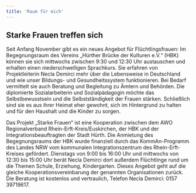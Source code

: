```yaml
---
title: 'Raum für mich'
---
```


## Starke Frauen treffen sich

Seit Anfang November gibt es ein neues Angebot für Flüchtlingsfrauen:
Im Begegnungsraum des Vereins „Hürther Brücke der Kulturen e.V.“ (HBK)
können sie sich mittwochs zwischen 9:30 und 12:30 Uhr austauschen und
erhalten einen niederschwelligen Sprachkurs. Sie erfahren von
Projektleiterin Necla Demirci mehr über die Lebensweise in Deutschland
und wie unser Bildungs- und Gesundheitssystem funktionieren. Bei
Bedarf vermittelt sie auch Beratung und Begleitung zu Ämtern und
Behörden. Die diplomierte Sozialarbeiterin und Sozialpädagogin möchte
das Selbstbewusstsein und die Selbstständigkeit der Frauen
stärken. Schließlich sind sie es aus ihrer Heimat eher gewohnt, sich
im Hintergrund zu halten und für den Haushalt und die Kinder zu
sorgen.

Das Projekt „Starke Frauen“ ist eine Kooperation zwischen dem AWO
Regionalverband Rhein-Erft-Kreis/Euskirchen, der HBK und der
Integrationsbeauftragten der Stadt Hürth. Die Anmietung des
Begegnungsraums der HBK wurde finanziell durch das KommAn-Programm des
Landes NRW vom kommunalen Integrationszentrum des Rhein-Erft-Kreises
gefördert. Dienstags von 9:00 bis 16:00 Uhr und mittwochs von 12:30
bis 15:00 Uhr berät Necla Demirci dort außerdem Flüchtlinge rund um
die Themen Schule, Erziehung, Kindergarten. Dieses Angebot geht auf
die gleiche Kooperationsvereinbarung der genannten Organisationen
zurück. Die Beratung ist kostenlos und vertraulich, Telefon Necla
Demirci: 0157 39719617.
